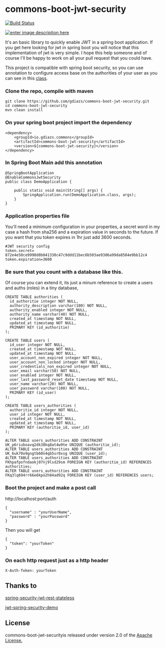 # commons-boot-jwt-security

[![Build Status](https://travis-ci.org/gdiazs/commons-boot-jwt-security.svg?branch=master)](https://travis-ci.org/gdiazs/commons-boot-jwt-security)

[![enter image description here](https://sonarcloud.io/api/project_badges/measure?project=io.gdiazs.commons:commons-boot-jwt-security&metric=alert_status)](https://sonarcloud.io/dashboard?id=io.gdiazs.commons%3Acommons-boot-jwt-security)

It's an basic library to quickly enable JWT in a spring boot application. If you get here looking for jwt in spring boot you will notice that this implementation of jwt is very simple. I hope this help someone and of course I'll be happy to work on all your pull request that you could have. 

This project is compatible with spring boot security, so you can use annotation to configure access base on the authorities of your user as you can see in this [class](https://github.com/gdiazs/commons-boot-jwt-security/blob/master/src/test/java/io/gdiazs/commons/boot/security/authentication/PingController.java).

### Clone the repo, compile with maven 

    git clone https://github.com/gdiazs/commons-boot-jwt-security.git
    cd commons-boot-jwt-security
    mvn clean install

### On your spring boot project import the dependency

	
	<dependency>
		<groupId>io.gdiazs.commons</groupId>
		<artifactId>commons-boot-jwt-security</artifactId>
		<version>${commons-boot-jwt-security}</version>
	</dependency>

		
### In Spring Boot Main add this annotation

    @SpringBootApplication
    @EnableCommonsJwtSecurity
    public class DemoApplication {
    
    	public static void main(String[] args) {
    		SpringApplication.run(DemoApplication.class, args);
    	}
    }


### Application properties file
You'll need a minimum configuration in your properties, a secret word in my case a hash from sha256 and a expiration value in seconds to the future. If you want that you token expires in 1hr just add 3600 seconds.

    #JWT security config
    token.secret= 872e4e50ce9990d8b041330c47c9ddd11bec6b503ae9386a99da8584e9bb12c4
    token.expiration=3600



### Be sure that you count with a database like this.
Of course you can extend it, its just a minum reference to create a users and auths (roles) in a tiny database,  

    CREATE TABLE authorities (
      id_authoritie integer NOT NULL,
      authority_description varchar(100) NOT NULL,
      authority_enabled integer NOT NULL,
      authority_name varchar(40) NOT NULL,
      created_at timestamp NOT NULL,
      updated_at timestamp NOT NULL,
      PRIMARY KEY (id_authoritie)
    );
    
    CREATE TABLE users (
      id_user integer NOT NULL,
      created_at timestamp NOT NULL,
      updated_at timestamp NOT NULL,
      user_account_non_expired integer NOT NULL,
      user_account_non_locked integer NOT NULL,
      user_credentials_non_expired integer NOT NULL,
      user_email varchar(50) NOT NULL,
      user_enabled integer NOT NULL,
      user_last_password_reset_date timestamp NOT NULL,
      user_name varchar(20) NOT NULL,
      user_password varchar(100) NOT NULL,
      PRIMARY KEY (id_user)
    );
    
    CREATE TABLE users_authorities (
      authoritie_id integer NOT NULL,
      user_id integer NOT NULL,
      created_at timestamp NOT NULL,
      updated_at timestamp NOT NULL,
      PRIMARY KEY (authoritie_id, user_id)
    );
    
    ALTER TABLE users_authorities ADD CONSTRAINT UK_p6riuboavq2dk38kq8at4w9te UNIQUE (authoritie_id);
    ALTER TABLE users_authorities ADD CONSTRAINT UK_6uk70o9gngtb60n4qb5sr0xsg UNIQUE (user_id);
    ALTER TABLE users_authorities ADD CONSTRAINT FKhpafpofndaokj07nj9lsd29sm FOREIGN KEY (authoritie_id) REFERENCES authorities;
    ALTER TABLE users_authorities ADD CONSTRAINT FKq3lq694rr66e6kpo2h84ad92q FOREIGN KEY (user_id) REFERENCES users;


### Boot the project and make a post call

http://localhost:port/auth


    { 
	  "username" : "yourUserName",
	  "password" : "yourPassword"
    }

Then you will get

    {
	  "token": "yourToken"
	}

### On each http request just as a http header
	X-Auth-Token: yourToken

## Thanks to
[spring-security-jwt-rest-stateless](https://github.com/lynas/spring-security-jwt-rest-stateless)

[jwt-spring-security-demo](https://github.com/szerhusenBC/jwt-spring-security-demo)


## License
commons-boot-jwt-securityis released under version 2.0 of the [Apache License.](http://www.apache.org/licenses/LICENSE-2.0)


